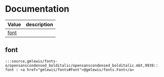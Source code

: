 # Documentation
|Value|description|
|---|---|
|[font](#font)||

## font

```moonbit
:::source,gmlewis/fonts-o/opensanscondensed_bolditalic/opensanscondensed_bolditalic.mbt,9939:::let font : <a href="gmlewis/fonts#Font">@gmlewis/fonts.Font</a>
```

